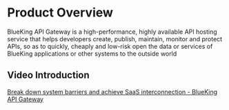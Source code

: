 # Product Overview

BlueKing API Gateway is a high-performance, highly available API hosting service that helps developers create, publish, maintain, monitor and protect APIs, so as to quickly, cheaply and low-risk open the data or services of BlueKing applications or other systems to the outside world

## Video Introduction

[Break down system barriers and achieve SaaS interconnection - BlueKing API Gateway](https://www.bilibili.com/video/BV1Cv4y137h7/)